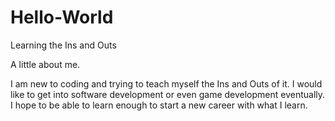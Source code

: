 # Hello-World
Learning the Ins and Outs


A little about me.

I am new to coding and trying to teach myself the Ins and Outs of it. I would like to get into software development or even game development eventually. I hope to be able to learn enough to start a new career with what I learn.
